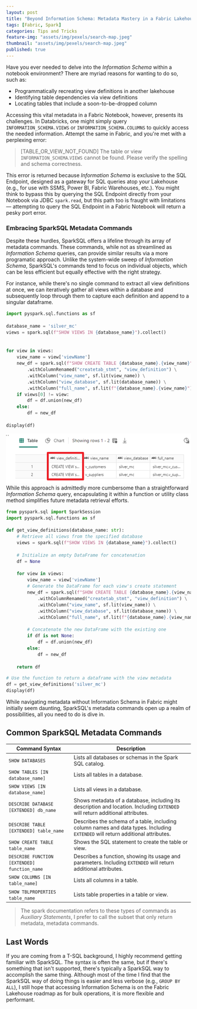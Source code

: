 ```yaml
---
layout: post
title: "Beyond Information Schema: Metadata Mastery in a Fabric Lakehouse"
tags: [Fabric, Spark]
categories: Tips and Tricks
feature-img: "assets/img/pexels/search-map.jpeg"
thumbnail: "assets/img/pexels/search-map.jpeg"
published: true
---
```

Have you ever needed to delve into the _Information Schema_ within a notebook environment? There are myriad reasons for wanting to do so, such as:
- Programmatically recreating view definitions in another lakehouse
- Identifying table dependencies via view definitions
- Locating tables that include a soon-to-be-dropped column

Accessing this vital metadata in a Fabric Notebook, however, presents its challenges. In Databricks, one might simply query `INFORMATION_SCHEMA.VIEWS` or `INFORMATION_SCHEMA.COLUMNS` to quickly access the needed information. Attempt the same in Fabric, and you're met with a perplexing error:
> [TABLE_OR_VIEW_NOT_FOUND] The table or view `INFORMATION_SCHEMA`.`VIEWS` cannot be found. Please verify the spelling and schema correctness.

This error is returned because _Information Schema_ is exclusive to the SQL Endpoint, designed as a gateway for SQL queries atop your Lakehouse (e.g., for use with SSMS, Power BI, Fabric Warehouses, etc.). You might think to bypass this by querying the SQL Endpoint directly from your Notebook via JDBC `spark.read`, but this path too is fraught with limitations — attempting to query the SQL Endpoint in a Fabric Notebook will return a pesky port error.

### Embracing SparkSQL Metadata Commands

Despite these hurdles, SparkSQL offers a lifeline through its array of metadata commands. These commands, while not as streamlined as _Information Schema_ queries, can provide similar results via a more programatic approach. Unlike the system-wide sweep of _Information Schema_, SparkSQL's commands tend to focus on individual objects, which can be less efficient but equally effective with the right strategy.

For instance, while there's no single command to extract all view definitions at once, we can iteratively gather all views within a database and subsequently loop through them to capture each definition and append to a singular dataframe.

```python
import pyspark.sql.functions as sf

database_name = 'silver_mc'
views = spark.sql(f"SHOW VIEWS IN {database_name}").collect()


for view in views:
    view_name = view['viewName']
    new_df = spark.sql(f"SHOW CREATE TABLE {database_name}.{view_name}") \
        .withColumnRenamed("createtab_stmt", "view_definition") \
        .withColumn("view_name", sf.lit(view_name)) \
        .withColumn("view_database", sf.lit(database_name)) \
        .withColumn("full_name", sf.lit(f"{database_name}.{view_name}"))
    if views[0] != view:
        df = df.union(new_df)
    else:
        df = new_df

display(df)
```

![Get view definitions](/assets/img/posts/Fabric-Lakehouse-Information-Schema/results.png)
While this approach is admittedly more cumbersome than a straightforward _Information Schema_ query, encapsulating it within a function or utility class method simplifies future metadata retrieval efforts.

```python
from pyspark.sql import SparkSession
import pyspark.sql.functions as sf

def get_view_definitions(database_name: str):
    # Retrieve all views from the specified database
    views = spark.sql(f"SHOW VIEWS IN {database_name}").collect()
    
    # Initialize an empty DataFrame for concatenation
    df = None

    for view in views:
        view_name = view['viewName']
        # Generate the DataFrame for each view's create statement
        new_df = spark.sql(f"SHOW CREATE TABLE {database_name}.{view_name}") \
            .withColumnRenamed("createtab_stmt", "view_definition") \
            .withColumn("view_name", sf.lit(view_name)) \
            .withColumn("view_database", sf.lit(database_name)) \
            .withColumn("full_name", sf.lit(f"{database_name}.{view_name}"))
        
        # Concatenate the new DataFrame with the existing one
        if df is not None:
            df = df.union(new_df)
        else:
            df = new_df

    return df
```

```python
# Use the function to return a dataframe with the view metadata
df = get_view_definitions('silver_mc')
display(df)
```

While navigating metadata without Information Schema in Fabric might initially seem daunting, SparkSQL's metadata commands open up a realm of possibilities, all you need to do is dive in.

## Common SparkSQL Metadata Commands

| Command Syntax                          | Description                                             |
|-----------------------------------------|---------------------------------------------------------|
| `SHOW DATABASES`                        | Lists all databases or schemas in the Spark SQL catalog.           |
| `SHOW TABLES [IN database_name]`        | Lists all tables in a database.                         |
| `SHOW VIEWS [IN database_name]`         | Lists all views in a database.                          |
| `DESCRIBE DATABASE [EXTENDED] db_name`  | Shows metadata of a database, including its description and location. Including `EXTENDED` will return additional attributes. |
| `DESCRIBE TABLE [EXTENDED] table_name`  | Describes the schema of a table, including column names and data types. Including `EXTENDED` will return additional attributes. |
| `SHOW CREATE TABLE table_name`          | Shows the SQL statement to create the table or view.    |
| `DESCRIBE FUNCTION [EXTENDED] function_name` | Describes a function, showing its usage and parameters. Including `EXTENDED` will return additional attributes. |
| `SHOW COLUMNS [IN table_name]`          | Lists all columns in a table.                           |
| `SHOW TBLPROPERTIES table_name`          | Lists table properties in a table or view.             |

> The spark documentation refers to these types of commands as _Auxiliary Statements_, I prefer to call the subset that only return metadata, metadata commands.

## Last Words
If you are coming from a T-SQL background, I highly recommend getting familiar with SparkSQL. The syntax is often the same, but if there's something that isn't supported, there's typically a SparkSQL way to accomplish the same thing. Although most of the time I find that the SparkSQL way of doing things is easier and less verbose (e.g., `GROUP BY ALL`), I still hope that accessing Information Schema is on the Fabric Lakehouse roadmap as for bulk operations, it is more flexible and performant.